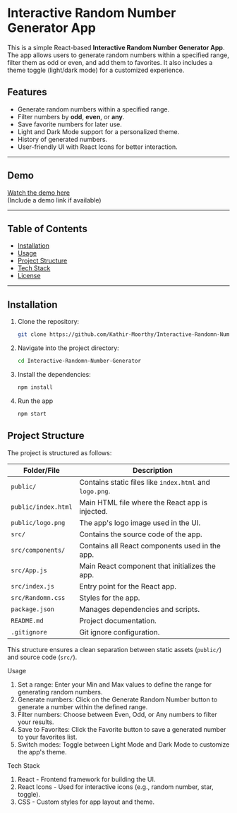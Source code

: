 # Interactive Random Number Generator App

This is a simple React-based **Interactive Random Number Generator App**. The app allows users to generate random numbers within a specified range, filter them as odd or even, and add them to favorites. It also includes a theme toggle (light/dark mode) for a customized experience.

## Features

- Generate random numbers within a specified range.
- Filter numbers by **odd**, **even**, or **any**.
- Save favorite numbers for later use.
- Light and Dark Mode support for a personalized theme.
- History of generated numbers.
- User-friendly UI with React Icons for better interaction.

---

## Demo

[Watch the demo here](#)  
(Include a demo link if available)

---

## Table of Contents

- [Installation](#installation)
- [Usage](#usage)
- [Project Structure](#project-structure)
- [Tech Stack](#tech-stack)
- [License](#license)

---

## Installation

1. Clone the repository:

   ```bash
   git clone https://github.com/Kathir-Moorthy/Interactive-Randomn-Number-Generator
2. Navigate into the project directory:
   ```bash
   cd Interactive-Randomn-Number-Generator
3. Install the dependencies:
   ```bash
   npm install
4. Run the app
   ```bash
   npm start

## Project Structure

The project is structured as follows:

| Folder/File          | Description                                                       |
|----------------------|-------------------------------------------------------------------|
| `public/`            | Contains static files like `index.html` and `logo.png`.           |
| `public/index.html`  | Main HTML file where the React app is injected.                   |
| `public/logo.png`    | The app's logo image used in the UI.                               |
| `src/`               | Contains the source code of the app.                              |
| `src/components/`    | Contains all React components used in the app.                    |
| `src/App.js`         | Main React component that initializes the app.                    |
| `src/index.js`       | Entry point for the React app.                                    |
| `src/Randomn.css`    | Styles for the app.                                               |
| `package.json`       | Manages dependencies and scripts.                                 |
| `README.md`          | Project documentation.                                            |
| `.gitignore`         | Git ignore configuration.                                         |

This structure ensures a clean separation between static assets (`public/`) and source code (`src/`).


Usage
1. Set a range: Enter your Min and Max values to define the range for generating random numbers.
2. Generate numbers: Click on the Generate Random Number button to generate a number within the defined range.
3. Filter numbers: Choose between Even, Odd, or Any numbers to filter your results.
4. Save to Favorites: Click the Favorite button to save a generated number to your favorites list.
5. Switch modes: Toggle between Light Mode and Dark Mode to customize the app's theme.
      
Tech Stack
1. React - Frontend framework for building the UI.
2. React Icons - Used for interactive icons (e.g., random number, star, toggle).
3. CSS - Custom styles for app layout and theme.
